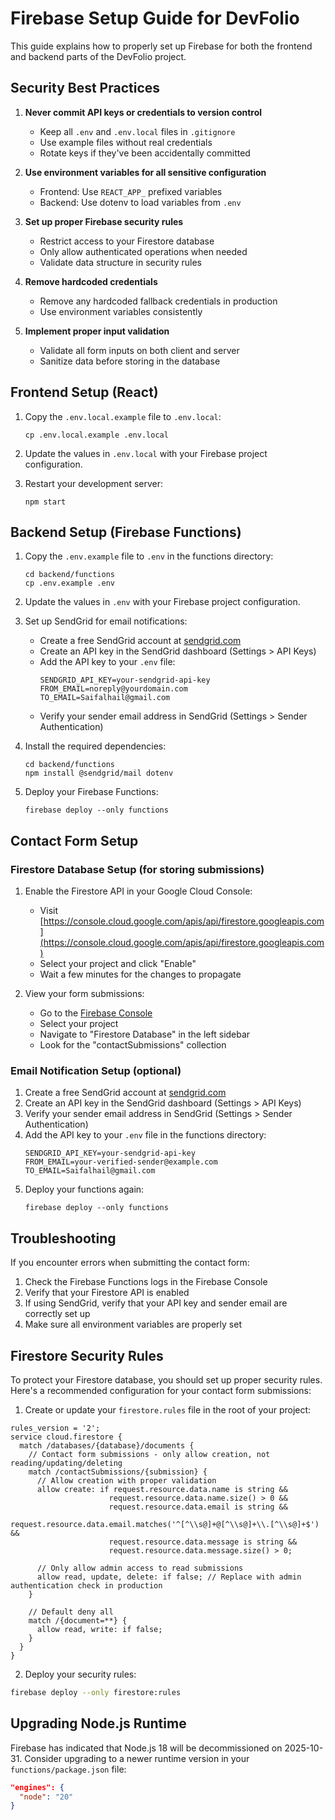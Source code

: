 # Firebase Setup Guide for DevFolio

This guide explains how to properly set up Firebase for both the frontend and backend parts of the DevFolio project.

## Security Best Practices

1. **Never commit API keys or credentials to version control**
   - Keep all `.env` and `.env.local` files in `.gitignore`
   - Use example files without real credentials
   - Rotate keys if they've been accidentally committed

2. **Use environment variables for all sensitive configuration**
   - Frontend: Use `REACT_APP_` prefixed variables
   - Backend: Use dotenv to load variables from `.env`

3. **Set up proper Firebase security rules**
   - Restrict access to your Firestore database
   - Only allow authenticated operations when needed
   - Validate data structure in security rules

4. **Remove hardcoded credentials**
   - Remove any hardcoded fallback credentials in production
   - Use environment variables consistently

5. **Implement proper input validation**
   - Validate all form inputs on both client and server
   - Sanitize data before storing in the database

## Frontend Setup (React)

1. Copy the `.env.local.example` file to `.env.local`:
   ```
   cp .env.local.example .env.local
   ```

2. Update the values in `.env.local` with your Firebase project configuration.

3. Restart your development server:
   ```
   npm start
   ```

## Backend Setup (Firebase Functions)

1. Copy the `.env.example` file to `.env` in the functions directory:
   ```
   cd backend/functions
   cp .env.example .env
   ```

2. Update the values in `.env` with your Firebase project configuration.

3. Set up SendGrid for email notifications:
   - Create a free SendGrid account at [sendgrid.com](https://sendgrid.com)
   - Create an API key in the SendGrid dashboard (Settings > API Keys)
   - Add the API key to your `.env` file:
     ```
     SENDGRID_API_KEY=your-sendgrid-api-key
     FROM_EMAIL=noreply@yourdomain.com
     TO_EMAIL=Saifalhail@gmail.com
     ```
   - Verify your sender email address in SendGrid (Settings > Sender Authentication)

4. Install the required dependencies:
   ```
   cd backend/functions
   npm install @sendgrid/mail dotenv
   ```

5. Deploy your Firebase Functions:
   ```
   firebase deploy --only functions
   ```

## Contact Form Setup

### Firestore Database Setup (for storing submissions)

1. Enable the Firestore API in your Google Cloud Console:
   - Visit [https://console.cloud.google.com/apis/api/firestore.googleapis.com](https://console.cloud.google.com/apis/api/firestore.googleapis.com)
   - Select your project and click "Enable"
   - Wait a few minutes for the changes to propagate

2. View your form submissions:
   - Go to the [Firebase Console](https://console.firebase.google.com/)
   - Select your project
   - Navigate to "Firestore Database" in the left sidebar
   - Look for the "contactSubmissions" collection

### Email Notification Setup (optional)

1. Create a free SendGrid account at [sendgrid.com](https://sendgrid.com)
2. Create an API key in the SendGrid dashboard (Settings > API Keys)
3. Verify your sender email address in SendGrid (Settings > Sender Authentication)
4. Add the API key to your `.env` file in the functions directory:
   ```
   SENDGRID_API_KEY=your-sendgrid-api-key
   FROM_EMAIL=your-verified-sender@example.com
   TO_EMAIL=Saifalhail@gmail.com
   ```
5. Deploy your functions again:
   ```
   firebase deploy --only functions
   ```

## Troubleshooting

If you encounter errors when submitting the contact form:

1. Check the Firebase Functions logs in the Firebase Console
2. Verify that your Firestore API is enabled
3. If using SendGrid, verify that your API key and sender email are correctly set up
4. Make sure all environment variables are properly set

## Firestore Security Rules

To protect your Firestore database, you should set up proper security rules. Here's a recommended configuration for your contact form submissions:

1. Create or update your `firestore.rules` file in the root of your project:

```
rules_version = '2';
service cloud.firestore {
  match /databases/{database}/documents {
    // Contact form submissions - only allow creation, not reading/updating/deleting
    match /contactSubmissions/{submission} {
      // Allow creation with proper validation
      allow create: if request.resource.data.name is string &&
                      request.resource.data.name.size() > 0 &&
                      request.resource.data.email is string &&
                      request.resource.data.email.matches('^[^\\s@]+@[^\\s@]+\\.[^\\s@]+$') &&
                      request.resource.data.message is string &&
                      request.resource.data.message.size() > 0;
      
      // Only allow admin access to read submissions
      allow read, update, delete: if false; // Replace with admin authentication check in production
    }
    
    // Default deny all
    match /{document=**} {
      allow read, write: if false;
    }
  }
}
```

2. Deploy your security rules:

```bash
firebase deploy --only firestore:rules
```

## Upgrading Node.js Runtime

Firebase has indicated that Node.js 18 will be decommissioned on 2025-10-31. Consider upgrading to a newer runtime version in your `functions/package.json` file:

```json
"engines": {
  "node": "20"
}
```
